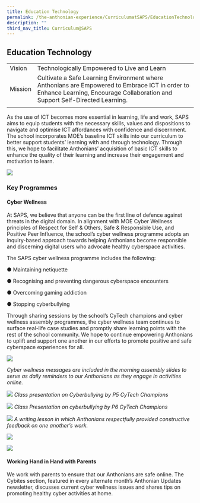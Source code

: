 ```yaml
---
title: Education Technology
permalink: /the-anthonian-experience/CurriculumatSAPS/EducationTechnology/
description: ""
third_nav_title: Curriculum@SAPS
---
```

## Education Technology 

|  |  | 
| -------- | -------- | 
Vision     | Technologically Empowered to Live and Learn | 
Mission   | Cultivate a Safe Learning Environment where Anthonians are Empowered to Embrace ICT in order to Enhance Learning, Encourage Collaboration and Support Self-Directed Learning.
|  |  | 


As the use of ICT becomes more essential in learning, life and work, SAPS aims to equip students with the necessary skills, values and dispositions to navigate and optimise ICT affordances with confidence and discernment. The school incorporates MOE’s baseline ICT skills into our curriculum to better support students’ learning with and through technology. Through this, we hope to facilitate Anthonians’ acquisition of basic ICT skills to enhance the quality of their learning and increase their engagement and motivation to learn.

![](/images/Curate%20Create%20Connect%20Competencies.png)

### Key Programmes

#### Cyber Wellness

At SAPS, we believe that anyone can be the first line of defence against threats in the digital domain. In alignment with MOE Cyber Wellness principles of Respect for Self & Others, Safe & Responsible Use, and Positive Peer Influence, the school’s cyber wellness programme adopts an inquiry-based approach towards helping Anthonians become responsible and discerning digital users who advocate healthy cyberspace activities. 

  
The SAPS cyber wellness programme includes the following:

● Maintaining netiquette

● Recognising and preventing dangerous cyberspace encounters

● Overcoming gaming addiction

● Stopping cyberbullying

Through sharing sessions by the school’s CyTech champions and cyber wellness assembly programmes, the cyber wellness team continues to surface real-life case studies and promptly share learning points with the rest of the school community. We hope to continue empowering Anthonians to uplift and support one another in our efforts to promote positive and safe cyberspace experiences for all.

![](/images/image6.jpg)

_Cyber wellness messages are included in the morning assembly slides to serve as daily reminders to our Anthonians as they engage in activities online._

![](/images/image5.jpeg)
_Class presentation on Cyberbullying by P5 CyTech Champions_

![](/images/ict.jpeg)
_Class Presentation on cyberbullying by P6 CyTech Champions_

![](/images/image7.jpeg)
_A writing lesson in which Anthonians respectfully provided constructive feedback on one another’s work._

![](/images/ictawareness.jpg)

![](/images/image3.jpeg)

#### Working Hand in Hand with Parents
We work with parents to ensure that our Anthonians are safe online. The Cybites section, featured in every alternate month’s Anthonian Updates newsletter, discusses current cyber wellness issues and shares tips on promoting healthy cyber activities at home.
